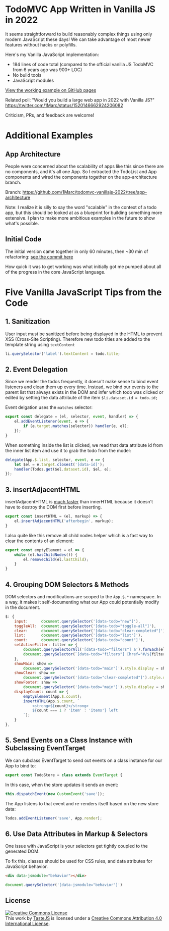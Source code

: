 # TodoMVC App Written in Vanilla JS in 2022

It seems straightforward to build reasonably complex things using only modern JavaScript these days! We can take advantage of most newer features without hacks or polyfills.

Here's my Vanilla JavaScript implementation:

- 184 lines of code total (compared to the official vanilla JS TodoMVC from 6 years ago was 900+ LOC)
- No build tools
- JavaScript modules

[View the working example on GitHub pages](https://1marc.github.io/todomvc-vanillajs-2022/)

Related poll: "Would you build a large web app in 2022 with Vanilla JS?" https://twitter.com/1Marc/status/1520146662924206082

Criticism, PRs, and feedback are welcome!

# Additional Examples

## App Architecture

People were concerned about the scalability of apps like this since there are no components, and it's all one App. So I extracted the TodoList and App components and wired the components together on the app-architecture branch.

Branch: https://github.com/1Marc/todomvc-vanillajs-2022/tree/app-architecture

Note: I realize it is silly to say the word "scalable" in the context of a todo app, but this should be looked at as a blueprint for building something more extensive. I plan to make more ambitious examples in the future to show what's possible.

## Initial Code

The initial version came together in only 60 minutes, then ~30 min of refactoring: [see the commit here](https://github.com/1Marc/todomvc-vanillajs-2022/tree/fb3c61ed104c440f0c29e3a074b6777c791aa2f6)

How quick it was to get working was what initially got me pumped about all of the progress in the core JavaScript language.

# Five Vanilla JavaScript Tips from the Code

## 1. Sanitization

User input must be sanitized before being displayed in the HTML to prevent XSS (Cross-Site Scripting). Therefore new todo titles are added to the template string using `textContent`

```javascript
li.querySelector('label').textContent = todo.title;
```

## 2. Event Delegation

Since we render the todos frequently, it doesn't make sense to bind event listeners and clean them up every time. Instead, we bind our events to the parent list that always exists in the DOM and infer which todo was clicked or edited by setting the data attribute of the item `$li.dataset.id = todo.id;`

Event delgation uses the `matches` selector:

```javascript
export const delegate = (el, selector, event, handler) => {
    el.addEventListener(event, e => {
        if (e.target.matches(selector)) handler(e, el);
    });
}
```

When something inside the list is clicked, we read that data attribute id from the inner list item and use it to grab the todo from the model:

```javascript
delegate(App.$.list, selector, event, e => {
	let $el = e.target.closest('[data-id]');
	handler(Todos.get($el.dataset.id), $el, e);
});
```

## 3. insertAdjacentHTML

insertAdjacentHTML is [much faster](https://www.measurethat.net/Benchmarks/Show/10750/0/insertadjacenthtml-vs-innerhtml#latest_results_block) than innerHTML because it doesn't have to destroy the DOM first before inserting.

```javascript
export const insertHTML = (el, markup) => {
	el.insertAdjacentHTML('afterbegin', markup);
}
```

I also quite like this remove all child nodes helper which is a fast way to clear the contents of an element:

```javascript
export const emptyElement = el => {
	while (el.hasChildNodes()) {
		el.removeChild(el.lastChild);
	}
}
```

## 4. Grouping DOM Selectors & Methods

DOM selectors and modifications are scoped to the `App.$.*` namespace. In a way, it makes it self-documenting what our App could potentially modify in the document.

```javascript
$: {
	input:		document.querySelector('[data-todo="new"]'),
	toggleAll:	document.querySelector('[data-todo="toggle-all"]'),
	clear:		document.querySelector('[data-todo="clear-completed"]'),
	list:		document.querySelector('[data-todo="list"]'),
	count:		document.querySelector('[data-todo="count"]'),
	setActiveFilter: filter => {
		document.querySelectorAll('[data-todo="filters"] a').forEach(el => el.classList.remove('selected')),
		document.querySelector(`[data-todo="filters"] [href="#/${filter}"]`).classList.add('selected');
	},
	showMain: show =>
		document.querySelector('[data-todo="main"]').style.display = show ? 'block': 'none',
	showClear: show =>
		document.querySelector('[data-todo="clear-completed"]').style.display = show ? 'block': 'none',
	showFooter: show =>
		document.querySelector('[data-todo="main"]').style.display = show ? 'block': 'none',
	displayCount: count => {
		emptyElement(App.$.count);
		insertHTML(App.$.count, `
			<strong>${count}</strong>
			${count === 1 ? 'item' : 'items'} left
		`);
	}
},
```

## 5. Send Events on a Class Instance with Subclassing EventTarget

We can subclass EventTarget to send out events on a class instance for our App to bind to:

```javascript
export const TodoStore = class extends EventTarget {
```

In this case, when the store updates it sends an event:

```javascript
this.dispatchEvent(new CustomEvent('save'));
```

The App listens to that event and re-renders itself based on the new store data:
 
```javascript
Todos.addEventListener('save', App.render);
```

## 6. Use Data Attributes in Markup & Selectors

One issue with JavaScript is your selectors get tightly coupled to the generated DOM.

To fix this, classes should be used for CSS rules, and data atributes for JavaScript behavior.

```html
<div data-jsmodule="behavior"></div>
```

```js
document.querySelector('[data-jsmodule="behavior"]')
```

## License

<a rel="license" href="http://creativecommons.org/licenses/by/4.0/deed.en_US"><img alt="Creative Commons License" style="border-width:0" src="http://i.creativecommons.org/l/by/4.0/80x15.png" /></a><br />This <span xmlns:dct="http://purl.org/dc/terms/" href="http://purl.org/dc/dcmitype/InteractiveResource" rel="dct:type">work</span> by <a xmlns:cc="http://creativecommons.org/ns#" href="http://sindresorhus.com" property="cc:attributionName" rel="cc:attributionURL">TasteJS</a> is licensed under a <a rel="license" href="http://creativecommons.org/licenses/by/4.0/deed.en_US">Creative Commons Attribution 4.0 International License</a>.
